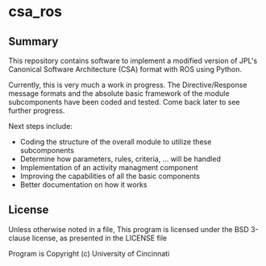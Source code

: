 # csa_ros

## Summary

This repository contains software to implement a modified version of JPL's Canonical Software Architecture (CSA) format with ROS using Python.

Currently, this is very much a work in progress. The Directive/Response message formats and the absolute basic framework of the module subcomponents have been coded and tested. Come back later to see further progress.

Next steps include:
- Coding the structure of the overall module to utilize these subcomponents
- Determine how parameters, rules, criteria, ... will be handled
- Implementation of an activity managment component
- Improving the capabilities of all the basic components
- Better documentation on how it works

## License

Unless otherwise noted in a file, This program is licensed under the BSD 3-clause license, as presented in the LICENSE file

Program is Copyright (c) University of Cincinnati
